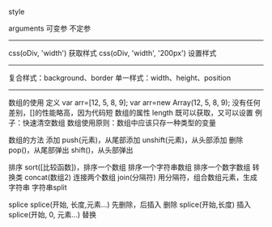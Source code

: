style

arguments	可变参	不定参

----------------------------------------------------------------------------

css(oDiv, 'width')	获取样式
css(oDiv, 'width', '200px')	设置样式

----------------------------------------------------------------------------

复合样式：background、border
单一样式：width、height、position

----------------------------------------------------------------------------

数组的使用
定义
var arr=[12, 5, 8, 9];
var arr=new Array(12, 5, 8, 9);
没有任何差别，[]的性能略高，因为代码短
数组的属性
length
既可以获取，又可以设置
例子：快速清空数组
数组使用原则：数组中应该只存一种类型的变量

数组的方法
添加
push(元素)，从尾部添加
unshift(元素)，从头部添加
删除
pop()，从尾部弹出
shift()，从头部弹出

排序
sort([比较函数])，排序一个数组
排序一个字符串数组
排序一个数字数组
转换类
concat(数组2)
连接两个数组
join(分隔符)
用分隔符，组合数组元素，生成字符串
字符串split

splice
splice(开始, 长度,元素…)
先删除，后插入
删除
splice(开始,长度)
插入
splice(开始, 0, 元素…)
替换



